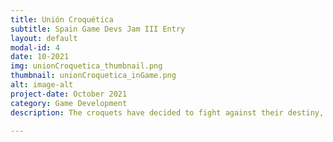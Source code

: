 ```yaml
---
title: Unión Croquética
subtitle: Spain Game Devs Jam III Entry
layout: default
modal-id: 4
date: 10-2021
img: unionCroquetica_thumbnail.png
thumbnail: unionCroquetica_inGame.png
alt: image-alt
project-date: October 2021
category: Game Development
description: The croquets have decided to fight against their destiny, they wont be eaten again, and they have a plan. "Croquestimo" has born to safe the croquets and condemn humanity.

---
```

